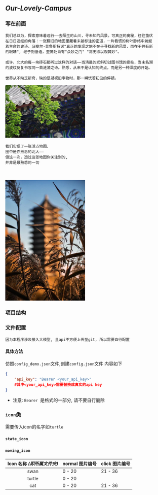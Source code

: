 ## *Our-Lovely-Campus*

### 写在前面
    我们总以为，探索意味着远行——去陌生的山川，寻未知的风景。可真正的奥秘，往往蛰伏
    在日日途经的角落：一张翻旧的地图里藏着未被标注的密道，一片看惯的树叶脉络中蜿蜒
    着生命的史诗。马塞尔·普鲁斯特说"真正的发现之旅不在于寻找新的风景，而在于拥有新
    的眼睛", 老子则低语，至简处自有"众妙之门" "常无欲以观其妙"。

    或许，北大的每一块砖石都听过这样的对话——当清晨的光斜切过图书馆的廊柱，当未名湖
    的波纹反复书写同一首涟漪之诗。熟悉，从来不是认知的终点，而是另一种深度的开始。

    世界从不缺乏新奇，缺的是凝视旧事物时，那一瞬恍若初见的停顿。


<img src="readme/2.jpg" alt="图片描述" width="50%">

    我们实现了一张活点地图，  
    图中是你熟悉的北大——  
    但这一次，透过这张地图你关注到的,   
    并非是最熟悉的一切  
<br><br>
<img src="readme/1.jpg" alt="图片描述" width="50%">
### 项目结构


### 文件配置

    因为本程序涉及接入大模型, 且api不方便上传至git, 所以需要自行配置

#### 具体方法

仿照`config_demo.json`文件,创建`config.json`文件
内容如下
```json
{
    "api_key": "Bearer <your_api_key>" 
    #其中<your_api_key>需要替换成真实的api key
}
```
* 注意: `Bearer `是格式的一部分, 请不要自行删除

### `icon`类
需要传入icon的名字如`turtle`
#### `state_icon`

#### `moving_icon`


Icon 名称 *(即所属文件夹)* |    normal 图片编号 |      click 图片编号
:-----------------------:|--------------------|------------------
swan               | 0 - 20             | 21 - 36 
turtle             | 0 - 20             |
cat                | 0 - 20             | 21 - 36 